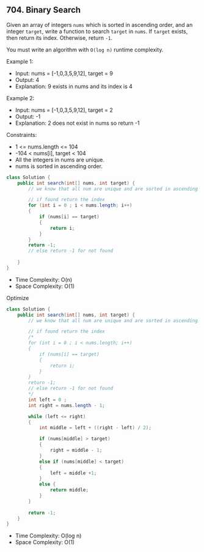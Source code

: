 ## 704. Binary Search
Given an array of integers ```nums``` which is sorted in ascending order, and an integer ```target```, write a function to search ```target``` in ```nums```. If ```target``` exists, then return its index. Otherwise, return ```-1```.

You must write an algorithm with ```O(log n)``` runtime complexity.

Example 1:
* Input: nums = [-1,0,3,5,9,12], target = 9
* Output: 4
* Explanation: 9 exists in nums and its index is 4

Example 2:
* Input: nums = [-1,0,3,5,9,12], target = 2
* Output: -1
* Explanation: 2 does not exist in nums so return -1


Constraints:

* 1 <= nums.length <= 104
* -104 < nums[i], target < 104
* All the integers in nums are unique.
* nums is sorted in ascending order.

```java
class Solution {
    public int search(int[] nums, int target) {
        // we know that all num are unique and are sorted in ascending order

        // if found return the index
        for (int i = 0 ; i < nums.length; i++)
        {
            if (nums[i] == target)
            {
                return i;
            }
        }
        return -1;
        // else return -1 for not found
        
    }
}
```
* Time Complexity: O(n)
* Space Complexity: O(1)

Optimize 

```Java
class Solution {
    public int search(int[] nums, int target) {
        // we know that all num are unique and are sorted in ascending order

        // if found return the index
        /*
        for (int i = 0 ; i < nums.length; i++)
        {
            if (nums[i] == target)
            {
                return i;
            }
        }
        return -1;
        // else return -1 for not found
        */
        int left = 0 ;
        int right = nums.length - 1;

        while (left <= right)
        {
            int middle = left + ((right - left) / 2);

            if (nums[middle] > target)
            {
                right = middle - 1;
            }
            else if (nums[middle] < target)
            {
                left = middle +1;
            }
            else {
                return middle;
            }
        }
        
        return -1;
    }
}
```
* Time Complexity: O(log n)
* Space Complexity: O(1)
